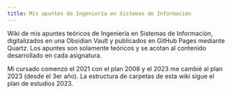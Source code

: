 ```yaml
---
title: Mis apuntes de Ingeniería en Sistemas de Información
---
```


Wiki de mis apuntes teóricos de Ingeniería en Sistemas de Información, digitalizados en una Obsidian Vault y publicados en GitHub Pages mediante Quartz. Los apuntes son solamente teóricos y se acotan al contenido desarrollado en cada asignatura.

Mi cursado comenzó el 2021 con el plan 2008 y el 2023 me cambié al plan 2023 (desde el 3er año). La estructura de carpetas de esta wiki sigue el plan de estudios 2023.

